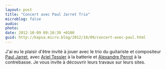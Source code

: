 ```yaml
---
layout: post
title: "Concert avec Paul Jarret Trio"
microblog: false
audio: 
photo: 
date: 2012-10-09 09:10:39 +0100
guid: http://kapsa.micro.blog/2012/10/09/concert-avec-paul.html
---
```

J'ai eu le plaisir d'être invité à jouer avec le trio du guitariste et compositeur <a href="http://www.pauljarret.com">Paul Jarret</a>, avec <a href="http://www.arieltessier.com">Ariel Tessier</a> à la batterie et <a href="http://www.myspace.com/alexandreperrot">Alexandre Perrot</a> à la contrebasse. Je vous invite à découvrir leurs travaux sur leurs sites.
